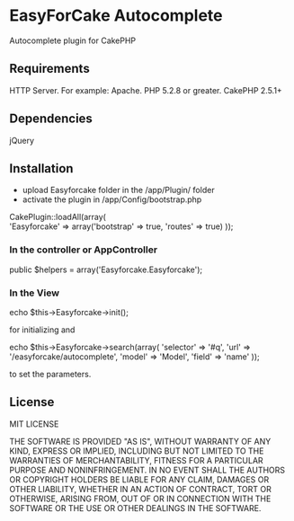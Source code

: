 # EasyForCake Autocomplete
Autocomplete plugin for CakePHP

<h2>Requirements</h2>

HTTP Server. For example: Apache.
PHP 5.2.8 or greater.
CakePHP 2.5.1+

<h2>Dependencies</h2>

jQuery

<h2>Installation</h2>

- upload Easyforcake folder in the /app/Plugin/ folder
- activate the plugin in /app/Config/bootstrap.php

CakePlugin::loadAll(array( <br>
    'Easyforcake' => array('bootstrap' => true, 'routes' => true)
));

<h3>In the controller or AppController</h3>

public $helpers = array('Easyforcake.Easyforcake');

<h3>In the View</h3>

echo $this->Easyforcake->init();

for initializing and

echo $this->Easyforcake->search(array(
    'selector' => '#q',
    'url' => '/easyforcake/autocomplete',
    'model' => 'Model',
    'field' => 'name'
)); 

to set the parameters.

<h2>License</h2>

MIT LICENSE

THE SOFTWARE IS PROVIDED "AS IS", WITHOUT WARRANTY OF ANY KIND, EXPRESS OR
IMPLIED, INCLUDING BUT NOT LIMITED TO THE WARRANTIES OF MERCHANTABILITY,
FITNESS FOR A PARTICULAR PURPOSE AND NONINFRINGEMENT. IN NO EVENT SHALL THE
AUTHORS OR COPYRIGHT HOLDERS BE LIABLE FOR ANY CLAIM, DAMAGES OR OTHER
LIABILITY, WHETHER IN AN ACTION OF CONTRACT, TORT OR OTHERWISE, ARISING FROM,
OUT OF OR IN CONNECTION WITH THE SOFTWARE OR THE USE OR OTHER DEALINGS IN THE
SOFTWARE.
